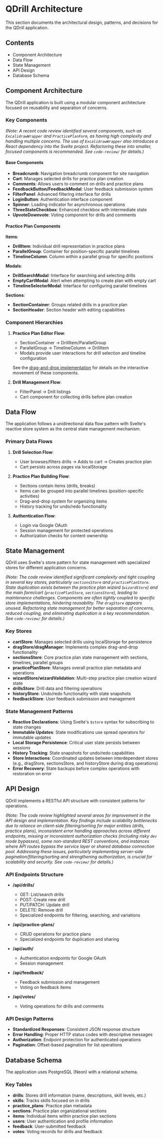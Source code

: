 # QDrill Architecture

This section documents the architectural design, patterns, and decisions for the QDrill application.

## Contents

- Component Architecture
- Data Flow
- State Management
- API Design
- Database Schema

## Component Architecture

The QDrill application is built using a modular component architecture focused on reusability and separation of concerns.

### Key Components

*(Note: A recent code review identified several components, such as `ExcalidrawWrapper` and `PracticePlanForm`, as having high complexity and handling multiple concerns. The use of `ExcalidrawWrapper` also introduces a React dependency into the Svelte project. Refactoring these into smaller, focused components is recommended. See `code-review/` for details.)*

#### Base Components
- **Breadcrumb**: Navigation breadcrumb component for site navigation
- **Cart**: Manages selected drills for practice plan creation
- **Comments**: Allows users to comment on drills and practice plans
- **FeedbackButton/FeedbackModal**: User feedback submission system
- **FilterPanel**: Advanced filtering interface for drills
- **LoginButton**: Authentication interface component
- **Spinner**: Loading indicator for asynchronous operations
- **ThreeStateCheckbox**: Enhanced checkbox with intermediate state
- **UpvoteDownvote**: Voting component for drills and comments

#### Practice Plan Components

**Items**:
- **DrillItem**: Individual drill representation in practice plans
- **ParallelGroup**: Container for position-specific parallel timelines
- **TimelineColumn**: Column within a parallel group for specific positions

**Modals**:
- **DrillSearchModal**: Interface for searching and selecting drills
- **EmptyCartModal**: Alert when attempting to create plan with empty cart
- **TimelineSelectorModal**: Interface for configuring parallel timelines

**Sections**:
- **SectionContainer**: Groups related drills in a practice plan
- **SectionHeader**: Section header with editing capabilities

### Component Hierarchies

1. **Practice Plan Editor Flow**:
   - SectionContainer → DrillItem/ParallelGroup
   - ParallelGroup → TimelineColumn → DrillItem
   - Modals provide user interactions for drill selection and timeline configuration
   
   See the [drag-and-drop implementation](/docs/implementation/drag-and-drop.md) for details on the interactive movement of these components.

2. **Drill Management Flow**:
   - FilterPanel → Drill listings
   - Cart component for collecting drills before plan creation

## Data Flow

The application follows a unidirectional data flow pattern with Svelte's reactive store system as the central state management mechanism.

### Primary Data Flows

1. **Drill Selection Flow**:
   - User browses/filters drills → Adds to cart → Creates practice plan
   - Cart persists across pages via localStorage

2. **Practice Plan Building Flow**:
   - Sections contain items (drills, breaks)
   - Items can be grouped into parallel timelines (position-specific activities)
   - Drag-and-drop system for organizing items
   - History tracking for undo/redo functionality

3. **Authentication Flow**:
   - Login via Google OAuth
   - Session management for protected operations
   - Authorization checks for content ownership

## State Management

QDrill uses Svelte's store pattern for state management with specialized stores for different application concerns.

*(Note: The code review identified significant complexity and tight coupling in several key stores, particularly `sectionsStore` and `practicePlanStore`. State duplication exists between the practice plan wizard (`wizardStore`) and the main form/cart (`practicePlanStore`, `sectionsStore`), leading to maintenance challenges. Components are often tightly coupled to specific store implementations, hindering reusability. The `dragStore` appears unused. Refactoring state management for better separation of concerns, reduced coupling, and eliminating duplication is a key recommendation. See `code-review/` for details.)*

### Key Stores

- **cartStore**: Manages selected drills using localStorage for persistence
- **dragStore/dragManager**: Implements complex drag-and-drop functionality
- **sectionsStore**: Core practice plan state management with sections, timelines, parallel groups
- **practicePlanStore**: Manages overall practice plan metadata and operations
- **wizardStore/wizardValidation**: Multi-step practice plan creation wizard state
- **drillsStore**: Drill data and filtering operations
- **historyStore**: Undo/redo functionality with state snapshots
- **feedbackStore**: User feedback submission and management

### State Management Patterns

- **Reactive Declarations**: Using Svelte's `$store` syntax for subscribing to state changes
- **Immutable Updates**: State modifications use spread operators for immutable updates
- **Local Storage Persistence**: Critical user state persists between sessions
- **History Tracking**: State snapshots for undo/redo capabilities
- **Store Interactions**: Coordinated updates between interdependent stores (e.g., dragStore, sectionsStore, and historyStore during drag operations)
- **Error Recovery**: State backups before complex operations with restoration on error

## API Design

QDrill implements a RESTful API structure with consistent patterns for operations.

*(Note: The code review highlighted several areas for improvement in the API design and implementation. Key findings include scalability bottlenecks due to reliance on client-side filtering/sorting for major entities (drills, practice plans), inconsistent error handling approaches across different endpoints, missing or inconsistent authorization checks (including risky `dev` mode bypasses), some non-standard REST conventions, and instances where API routes bypass the service layer or shared database connection pool. Addressing these issues, particularly implementing server-side pagination/filtering/sorting and strengthening authorization, is crucial for scalability and security. See `code-review/` for details.)*

### API Endpoints Structure

- **/api/drills/**
  - GET: List/search drills
  - POST: Create new drill
  - PUT/PATCH: Update drill
  - DELETE: Remove drill
  - Specialized endpoints for filtering, searching, and variations

- **/api/practice-plans/**
  - CRUD operations for practice plans
  - Specialized endpoints for duplication and sharing

- **/api/auth/**
  - Authentication endpoints for Google OAuth
  - Session management

- **/api/feedback/**
  - Feedback submission and management
  - Voting on feedback items

- **/api/votes/**
  - Voting operations for drills and comments

### API Design Patterns

- **Standardized Responses**: Consistent JSON response structure
- **Error Handling**: Proper HTTP status codes with descriptive messages
- **Authorization**: Endpoint protection for authenticated operations
- **Pagination**: Offset-based pagination for list operations

## Database Schema

The application uses PostgreSQL (Neon) with a relational schema.

### Key Tables

- **drills**: Stores drill information (name, descriptions, skill levels, etc.)
- **skills**: Tracks skills focused on in drills
- **practice_plans**: Practice plan metadata
- **sections**: Practice plan organizational sections
- **items**: Individual items within practice plan sections
- **users**: User authentication and profile information
- **feedback**: User-submitted feedback
- **votes**: Voting records for drills and feedback